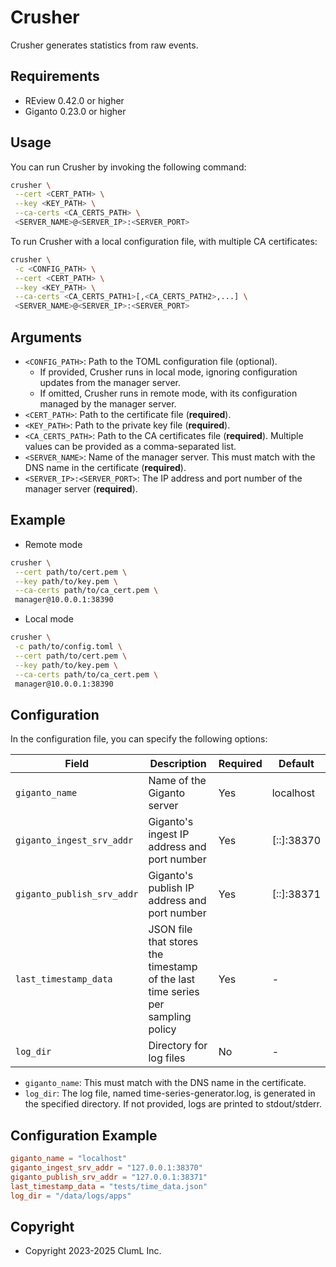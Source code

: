 # Crusher

Crusher generates statistics from raw events.

## Requirements

- REview 0.42.0 or higher
- Giganto 0.23.0 or higher

## Usage

You can run Crusher by invoking the following command:

```sh
crusher \
 --cert <CERT_PATH> \
 --key <KEY_PATH> \
 --ca-certs <CA_CERTS_PATH> \
 <SERVER_NAME>@<SERVER_IP>:<SERVER_PORT>
```

To run Crusher with a local configuration file, with multiple CA certificates:

```sh
crusher \
 -c <CONFIG_PATH> \
 --cert <CERT_PATH> \
 --key <KEY_PATH> \
 --ca-certs <CA_CERTS_PATH1>[,<CA_CERTS_PATH2>,...] \
 <SERVER_NAME>@<SERVER_IP>:<SERVER_PORT>
```

## Arguments

- `<CONFIG_PATH>`: Path to the TOML configuration file (optional).
  - If provided, Crusher runs in local mode, ignoring configuration updates
    from the manager server.
  - If omitted, Crusher runs in remote mode, with its configuration managed
    by the manager server.
- `<CERT_PATH>`: Path to the certificate file (**required**).
- `<KEY_PATH>`: Path to the private key file (**required**).
- `<CA_CERTS_PATH>`: Path to the CA certificates file (**required**). Multiple
  values can be provided as a comma-separated list.
- `<SERVER_NAME>`: Name of the manager server. This must match with the DNS name
  in the certificate (**required**).
- `<SERVER_IP>:<SERVER_PORT>`: The IP address and port number of the manager
  server (**required**).

## Example

- Remote mode

```sh
crusher \
 --cert path/to/cert.pem \
 --key path/to/key.pem \
 --ca-certs path/to/ca_cert.pem \
 manager@10.0.0.1:38390
```

- Local mode

```sh
crusher \
 -c path/to/config.toml \
 --cert path/to/cert.pem \
 --key path/to/key.pem \
 --ca-certs path/to/ca_cert.pem \
 manager@10.0.0.1:38390
```

## Configuration

In the configuration file, you can specify the following options:

<!-- markdownlint-disable -->

| Field                      | Description                                                                     | Required | Default    |
| -------------------------- | ------------------------------------------------------------------------------- | -------- | ---------- |
| `giganto_name`             | Name of the Giganto server                                                      | Yes      | localhost  |
| `giganto_ingest_srv_addr`  | Giganto's ingest IP address and port number                                     | Yes      | [::]:38370 |
| `giganto_publish_srv_addr` | Giganto's publish IP address and port number                                    | Yes      | [::]:38371 |
| `last_timestamp_data`      | JSON file that stores the timestamp of the last time series per sampling policy | Yes      | -          |
| `log_dir`                  | Directory for log files                                                         | No       | -          |

<!-- markdownlint-enable -->

- `giganto_name`: This must match with the DNS name in the certificate.
- `log_dir`: The log file, named time-series-generator.log, is generated in the
  specified directory. If not provided, logs are printed to stdout/stderr.

## Configuration Example

```toml
giganto_name = "localhost"
giganto_ingest_srv_addr = "127.0.0.1:38370"
giganto_publish_srv_addr = "127.0.0.1:38371"
last_timestamp_data = "tests/time_data.json"
log_dir = "/data/logs/apps"
```

## Copyright

- Copyright 2023-2025 ClumL Inc.
